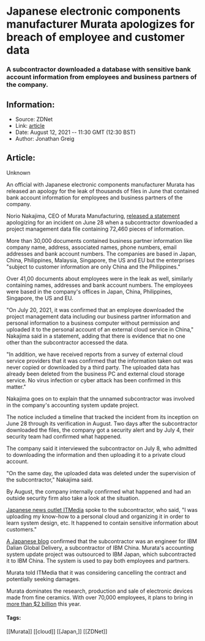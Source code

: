 # Japanese electronic components manufacturer Murata apologizes for breach of employee and customer data
### A subcontractor downloaded a database with sensitive bank account information from employees and business partners of the company.

## Information:
+ Source: ZDNet
+ Link: [article](https://www.zdnet.com/article/japanese-electronic-components-manufacturer-murata-apologizes-for-breach-of-employee-and-customer-data/)
+ Date: August 12, 2021 -- 11:30 GMT (12:30 BST)
+ Author: Jonathan Greig


## Article:
Unknown

An official with Japanese electronic components manufacturer Murata has released an apology for the leak of thousands of files in June that contained bank account information for employees and business partners of the company.

Norio Nakajima, CEO of Murata Manufacturing, [released a statement](https://corporate.murata.com/ja-jp/newsroom/news/company/general/2021/0805) apologizing for an incident on June 28 when a subcontractor downloaded a project management data file containing 72,460 pieces of information. 

More than 30,000 documents contained business partner information like company name, address, associated names, phone numbers, email addresses and bank account numbers. The companies are based in Japan, China, Philippines, Malaysia, Singapore, the US and EU but the enterprises "subject to customer information are only China and the Philippines."

Over 41,00 documents about employees were in the leak as well, similarly containing names, addresses and bank account numbers. The employees were based in the company's offices in Japan, China, Philippines, Singapore, the US and EU.

"On July 20, 2021, it was confirmed that an employee downloaded the project management data including our business partner information and personal information to a business computer without permission and uploaded it to the personal account of an external cloud service in China," Nakajima said in a statement, adding that there is evidence that no one other than the subcontractor accessed the data.

"In addition, we have received reports from a survey of external cloud service providers that it was confirmed that the information taken out was never copied or downloaded by a third party. The uploaded data has already been deleted from the business PC and external cloud storage service. No virus infection or cyber attack has been confirmed in this matter."

Nakajima goes on to explain that the unnamed subcontractor was involved in the company's accounting system update project.






The notice included a timeline that tracked the incident from its inception on June 28 through its verification in August. Two days after the subcontractor downloaded the files, the company got a security alert and by July 4, their security team had confirmed what happened. 

The company said it interviewed the subcontractor on July 8, who admitted to downloading the information and then uploading it to a private cloud account. 

"On the same day, the uploaded data was deleted under the supervision of the subcontractor," Nakajima said. 

By August, the company internally confirmed what happened and had an outside security firm also take a look at the situation. 

[Japanese news outlet ITMedia](https://www.itmedia.co.jp/news/articles/2108/06/news098.html) spoke to the subcontractor, who said, "I was uploading my know-how to a personal cloud and organizing it in order to learn system design, etc. It happened to contain sensitive information about customers."

[A Japanese blog](https://piyolog.hatenadiary.jp/entry/2021/08/10/063000) confirmed that the subcontractor was an engineer for IBM Dalian Global Delivery, a subcontractor of IBM China. Murata's accounting system update project was outsourced to IBM Japan, which subcontracted it to IBM China. The system is used to pay both employees and partners. 

Murata told ITMedia that it was considering cancelling the contract and potentially seeking damages. 

Murata dominates the research, production and sale of electronic devices made from fine ceramics. With over 70,000 employees, it plans to bring in [more than $2 billion](https://www.statista.com/statistics/949162/japan-murata-profit/) this year. 





#### Tags:
[[Murata]] [[cloud]] [[Japan,]] [[ZDNet]]
